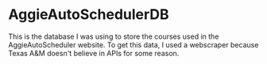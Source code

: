 # AggieAutoSchedulerDB

This is the database I was using to store the courses used in the AggieAutoScheduler website. To get this data, I used a webscraper because Texas A&M doesn't believe in APIs for some reason.
